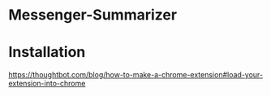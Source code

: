 # Messenger-Summarizer

# Installation
https://thoughtbot.com/blog/how-to-make-a-chrome-extension#load-your-extension-into-chrome
